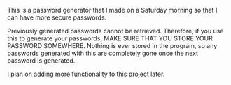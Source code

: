 This is a password generator that I made on a Saturday morning so that I can have more secure passwords.

Previously generated passwords cannot be retrieved. Therefore, if you use this to generate your passwords, MAKE SURE THAT YOU STORE YOUR PASSWORD SOMEWHERE. Nothing is ever stored in the program, so any passwords generated with this are completely gone once the next password is generated.

I plan on adding more functionality to this project later.